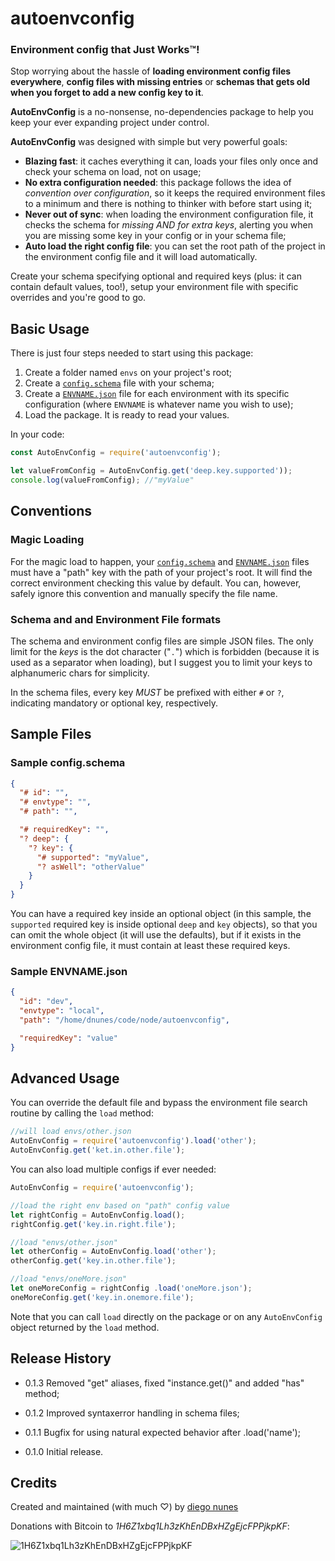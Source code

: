 autoenvconfig
============
### Environment config that Just Works™!

Stop worrying about the hassle of **loading environment config files everywhere**, **config files with missing entries** or **schemas that gets old when you forget to add a new config key to it**.

**AutoEnvConfig** is a no-nonsense, no-dependencies package to help you keep your ever expanding project under control.

**AutoEnvConfig** was designed with simple but very powerful goals:

* **Blazing fast**: it caches everything it can, loads your files only once and check your schema on load, not on usage;
* **No extra configuration needed**: this package follows the idea of _convention over configuration_, so it keeps the required environment files to a minimum and there is nothing to thinker with before start using it;
* **Never out of sync**: when loading the environment configuration file, it checks the schema for *missing AND for extra keys*, alerting you when you are missing some key in your config or in your schema file;
* **Auto load the right config file**: you can set the root path of the project in the environment config file and it will load automatically.

Create your schema specifying optional and required keys (plus: it can contain default values, too!), setup your environment file with specific overrides and you're good to go.


## <a id="basicusage">Basic Usage</a>

There is just four steps needed to start using this package:

1. Create a folder named `envs` on your project's root;
2. Create a [`config.schema`](#sampleschema) file with your schema;
3. Create a [`ENVNAME.json`](#sampleenv) file for each environment with its specific configuration (where `ENVNAME` is whatever name you wish to use);
4. Load the package. It is ready to read your values.

In your code:

```javascript
const AutoEnvConfig = require('autoenvconfig');

let valueFromConfig = AutoEnvConfig.get('deep.key.supported'));
console.log(valueFromConfig); //"myValue"
```

## <a id="conventions">Conventions</a>

### <a id="magicload">Magic Loading</a>

For the magic load to happen, your [`config.schema`](#sampleschema) and [`ENVNAME.json`](#sampleenv) files must have a "path" key with the path of your project's root. It will find the correct environment checking this value by default. You can, however, safely ignore this convention and manually specify the file name.

### <a id="magicload">Schema and and Environment File formats</a>
The schema and environment config files are simple JSON files. The only limit for the _keys_ is the dot character ("`.`") which is forbidden (because it is used as a separator when loading), but I suggest you to limit your keys to alphanumeric chars for simplicity.

In the schema files, every key _MUST_ be prefixed with either `#` or `?`, indicating mandatory or optional key, respectively.


## <a id="samples">Sample Files</a>

### <a id="sampleschema">Sample config.schema</a>
```json
{
  "# id": "",
  "# envtype": "",
  "# path": "",

  "# requiredKey": "",
  "? deep": {
    "? key": {
      "# supported": "myValue",
      "? asWell": "otherValue"
    }
  }
}
```

You can have a required key inside an optional object (in this sample, the `supported` required key is inside optional `deep` and `key` objects), so that you can omit the whole object (it will use the defaults), but if it exists in the environment config file, it must contain at least these required keys.

### <a id="sampleenv">Sample ENVNAME.json</a>
```json
{
  "id": "dev",
  "envtype": "local",
  "path": "/home/dnunes/code/node/autoenvconfig",

  "requiredKey": "value"
}
```



## <a id="advancedusage">Advanced Usage</a>

You can override the default file and bypass the environment file search routine by calling the `load` method:
```javascript
//will load envs/other.json
AutoEnvConfig = require('autoenvconfig').load('other');
AutoEnvConfig.get('ket.in.other.file');
```

You can also load multiple configs if ever needed:
```javascript
AutoEnvConfig = require('autoenvconfig');

//load the right env based on "path" config value
let rightConfig = AutoEnvConfig.load();
rightConfig.get('key.in.right.file');

//load "envs/other.json"
let otherConfig = AutoEnvConfig.load('other');
otherConfig.get('key.in.other.file');

//load "envs/oneMore.json"
let oneMoreConfig = rightConfig .load('oneMore.json');
oneMoreConfig.get('key.in.onemore.file');
```
Note that you can call `load` directly on the package or on any `AutoEnvConfig` object returned by the `load` method.


## <a id="releaseh">Release History</a>

* 0.1.3 Removed "get" aliases, fixed "instance.get()" and added "has" method;

* 0.1.2 Improved syntaxerror handling in schema files;

* 0.1.1 Bugfix for using natural expected behavior after .load('name');

* 0.1.0 Initial release.


## <a id="credits">Credits</a>

Created and maintained (with much ♡) by [diego nunes](http://dnunes.com)

Donations with Bitcoin to _1H6Z1xbq1Lh3zKhEnDBxHZgEjcFPPjkpKF_:

![1H6Z1xbq1Lh3zKhEnDBxHZgEjcFPPjkpKF](http://chart.apis.google.com/chart?cht=qr&chs=200x200&chl=bitcoin:1H6Z1xbq1Lh3zKhEnDBxHZgEjcFPPjkpKF)
